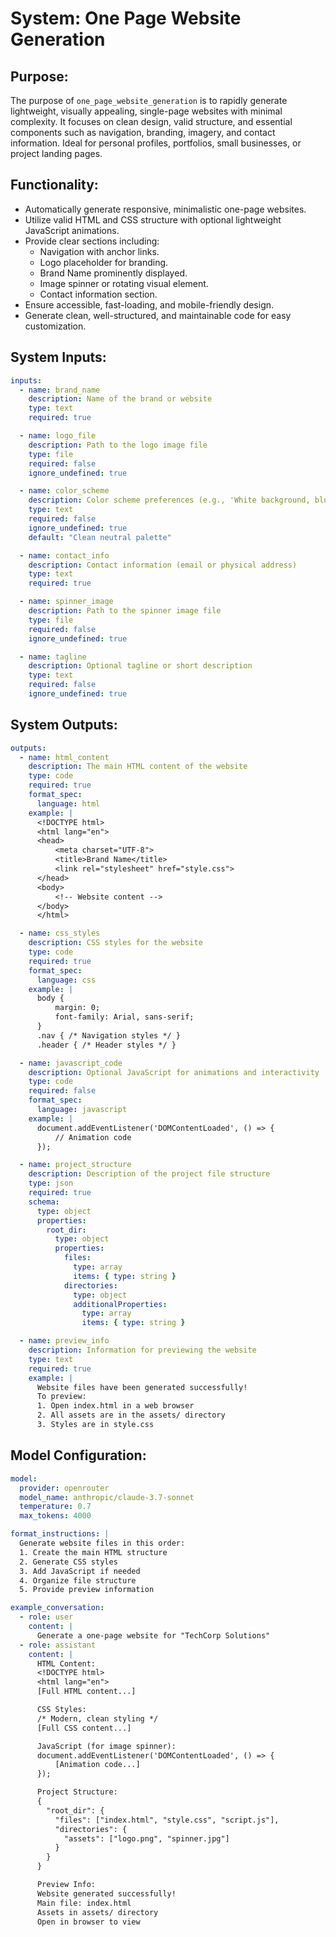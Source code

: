 # System: One Page Website Generation

## Purpose:

The purpose of `one_page_website_generation` is to rapidly generate lightweight, visually appealing, single-page websites with minimal complexity. It focuses on clean design, valid structure, and essential components such as navigation, branding, imagery, and contact information. Ideal for personal profiles, portfolios, small businesses, or project landing pages.

## Functionality:

* Automatically generate responsive, minimalistic one-page websites.
* Utilize valid HTML and CSS structure with optional lightweight JavaScript animations.
* Provide clear sections including:
  * Navigation with anchor links.
  * Logo placeholder for branding.
  * Brand Name prominently displayed.
  * Image spinner or rotating visual element.
  * Contact information section.
* Ensure accessible, fast-loading, and mobile-friendly design.
* Generate clean, well-structured, and maintainable code for easy customization.

## System Inputs:

```yaml
inputs:
  - name: brand_name
    description: Name of the brand or website
    type: text
    required: true

  - name: logo_file
    description: Path to the logo image file
    type: file
    required: false
    ignore_undefined: true

  - name: color_scheme
    description: Color scheme preferences (e.g., 'White background, blue accents')
    type: text
    required: false
    ignore_undefined: true
    default: "Clean neutral palette"

  - name: contact_info
    description: Contact information (email or physical address)
    type: text
    required: true

  - name: spinner_image
    description: Path to the spinner image file
    type: file
    required: false
    ignore_undefined: true

  - name: tagline
    description: Optional tagline or short description
    type: text
    required: false
    ignore_undefined: true
```

## System Outputs:

```yaml
outputs:
  - name: html_content
    description: The main HTML content of the website
    type: code
    required: true
    format_spec:
      language: html
    example: |
      <!DOCTYPE html>
      <html lang="en">
      <head>
          <meta charset="UTF-8">
          <title>Brand Name</title>
          <link rel="stylesheet" href="style.css">
      </head>
      <body>
          <!-- Website content -->
      </body>
      </html>

  - name: css_styles
    description: CSS styles for the website
    type: code
    required: true
    format_spec:
      language: css
    example: |
      body {
          margin: 0;
          font-family: Arial, sans-serif;
      }
      .nav { /* Navigation styles */ }
      .header { /* Header styles */ }

  - name: javascript_code
    description: Optional JavaScript for animations and interactivity
    type: code
    required: false
    format_spec:
      language: javascript
    example: |
      document.addEventListener('DOMContentLoaded', () => {
          // Animation code
      });

  - name: project_structure
    description: Description of the project file structure
    type: json
    required: true
    schema:
      type: object
      properties:
        root_dir:
          type: object
          properties:
            files:
              type: array
              items: { type: string }
            directories:
              type: object
              additionalProperties:
                type: array
                items: { type: string }

  - name: preview_info
    description: Information for previewing the website
    type: text
    required: true
    example: |
      Website files have been generated successfully!
      To preview:
      1. Open index.html in a web browser
      2. All assets are in the assets/ directory
      3. Styles are in style.css
```

## Model Configuration:

```yaml
model:
  provider: openrouter
  model_name: anthropic/claude-3.7-sonnet
  temperature: 0.7
  max_tokens: 4000

format_instructions: |
  Generate website files in this order:
  1. Create the main HTML structure
  2. Generate CSS styles
  3. Add JavaScript if needed
  4. Organize file structure
  5. Provide preview information

example_conversation:
  - role: user
    content: |
      Generate a one-page website for "TechCorp Solutions"
  - role: assistant
    content: |
      HTML Content:
      <!DOCTYPE html>
      <html lang="en">
      [Full HTML content...]

      CSS Styles:
      /* Modern, clean styling */
      [Full CSS content...]

      JavaScript (for image spinner):
      document.addEventListener('DOMContentLoaded', () => {
          [Animation code...]
      });

      Project Structure:
      {
        "root_dir": {
          "files": ["index.html", "style.css", "script.js"],
          "directories": {
            "assets": ["logo.png", "spinner.jpg"]
          }
        }
      }

      Preview Info:
      Website generated successfully!
      Main file: index.html
      Assets in assets/ directory
      Open in browser to view
